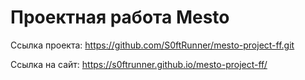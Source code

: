 # Проектная работа Mesto

Ссылка проекта: https://github.com/S0ftRunner/mesto-project-ff.git

Ссылка на сайт: https://s0ftrunner.github.io/mesto-project-ff/
